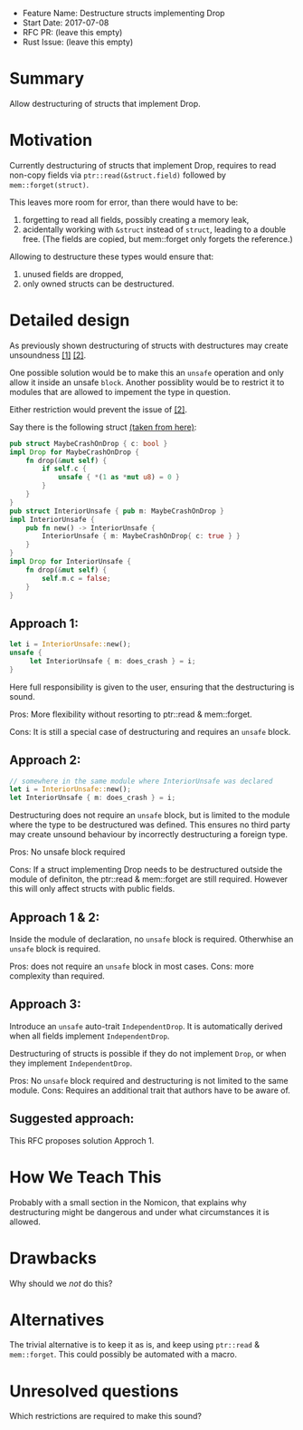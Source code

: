 - Feature Name: Destructure structs implementing Drop
- Start Date: 2017-07-08
- RFC PR: (leave this empty)
- Rust Issue: (leave this empty)

# Summary
[summary]: #summary

Allow destructuring of structs that implement Drop.

# Motivation
[motivation]: #motivation

Currently destructuring of structs that implement Drop, requires to read non-copy fields via 
`ptr::read(&struct.field)` followed by `mem::forget(struct)`.

This leaves more room for error, than there would have to be: 
1.  forgetting to read all fields, possibly creating a memory leak,
2.  acidentally working with `&struct` instead of `struct`, leading to a double free.
     (The fields are copied, but mem::forget only forgets the reference.)

Allowing to destructure these types would ensure that:
1.  unused fields are dropped,
2.  only owned structs can be destructured.

# Detailed design
[design]: #detailed-design

As 
previously shown destructuring of structs with destructures may create unsoundness
[[1]](https://github.com/rust-lang/rust/issues/3147)
[[2]](https://github.com/rust-lang/rust/issues/26940).

One possible solution would be to make this an `unsafe` operation and only allow it inside an unsafe `block`.
Another possiblity would be to restrict it to modules that are allowed to impement the type in question.

Either restriction would prevent the issue of [[2]](https://github.com/rust-lang/rust/issues/26940).

Say there is the following struct [(taken from here)](https://github.com/rust-lang/rust/issues/26940#issuecomment-120502565):
```rust
pub struct MaybeCrashOnDrop { c: bool }
impl Drop for MaybeCrashOnDrop {
    fn drop(&mut self) {
        if self.c {
            unsafe { *(1 as *mut u8) = 0 }
        }
    }
}
pub struct InteriorUnsafe { pub m: MaybeCrashOnDrop }
impl InteriorUnsafe {
    pub fn new() -> InteriorUnsafe {
        InteriorUnsafe { m: MaybeCrashOnDrop{ c: true } }
    }
}
impl Drop for InteriorUnsafe {
    fn drop(&mut self) {
        self.m.c = false;
    }
}
```

## Approach 1:
```rust
let i = InteriorUnsafe::new();
unsafe {
     let InteriorUnsafe { m: does_crash } = i;
}
```
Here full responsibility is given to the user, ensuring that the destructuring is sound.

Pros: More flexibility without resorting to ptr::read & mem::forget.

Cons: It is still a special case of destructuring and requires an `unsafe` block.

## Approach 2:
```rust
// somewhere in the same module where InteriorUnsafe was declared
let i = InteriorUnsafe::new();
let InteriorUnsafe { m: does_crash } = i;
```
Destructuring does not require an `unsafe` block, but is limited to the module where the type to be destructured was defined.
This ensures no third party may create unsound behaviour by incorrectly destructuring a foreign type.

Pros: No unsafe block required

Cons: If a struct implementing Drop needs to be destructured outside the module of definiton, the ptr::read & mem::forget are still required. However this will only affect structs with public fields.

## Approach 1 & 2:
Inside the module of declaration, no `unsafe` block is required. Otherwhise an `unsafe` block is required.

Pros: does not require an `unsafe` block in most cases.
Cons: more complexity than required.

## Approach 3:
Introduce an `unsafe` auto-trait `IndependentDrop`.
It is automatically derived when all fields implement `IndependentDrop`.

Destructuring of structs is possible if they do not implement `Drop`, or when they implement `IndependentDrop`.

Pros: No `unsafe` block required and destructuring is not limited to the same module.
Cons: Requires an additional trait that authors have to be aware of.

## Suggested approach: 
This RFC proposes solution Approch 1.

# How We Teach This
[how-we-teach-this]: #how-we-teach-this

Probably with a small section in the Nomicon, that explains why destructuring might be dangerous and under what circumstances it is allowed.

# Drawbacks
[drawbacks]: #drawbacks

Why should we *not* do this?

# Alternatives
[alternatives]: #alternatives

The trivial alternative is to keep it as is, and keep using `ptr::read` & `mem::forget`.
This could possibly be automated with a macro.

# Unresolved questions
[unresolved]: #unresolved-questions

Which restrictions are required to make this sound?
